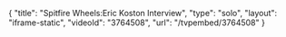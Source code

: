 {
    "title": "Spitfire Wheels:Eric Koston Interview",
    "type": "solo",
    "layout": "iframe-static",
    "videoId": "3764508",
    "url": "\/tvpembed\/3764508"
}